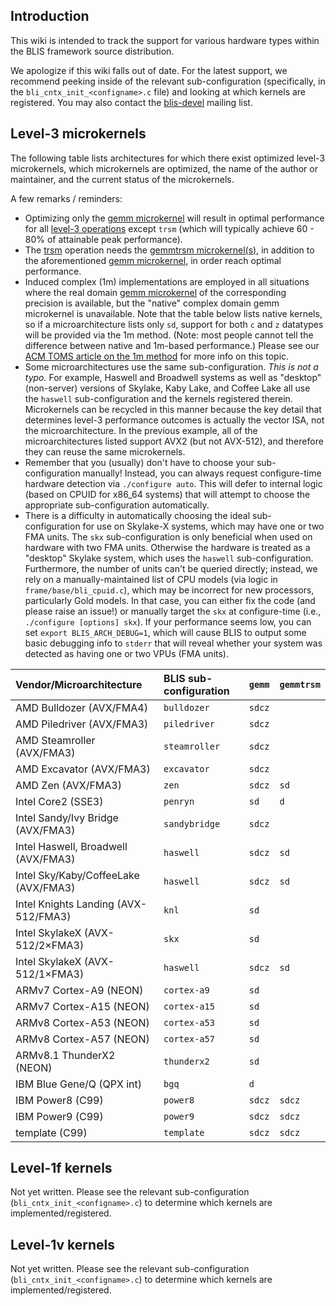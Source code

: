 ## Introduction

This wiki is intended to track the support for various hardware types within the BLIS framework source distribution.

We apologize if this wiki falls out of date. For the latest support, we recommend peeking inside of the relevant sub-configuration (specifically, in the `bli_cntx_init_<configname>.c` file) and looking at which kernels are registered. You may also contact the [blis-devel](http://groups.google.com/group/blis-devel) mailing list.


## Level-3 microkernels

The following table lists architectures for which there exist optimized level-3 microkernels, which microkernels are optimized, the name of the author or maintainer, and the current status of the microkernels.

A few remarks / reminders:
  * Optimizing only the [gemm microkernel](KernelsHowTo.md#gemm-microkernel) will result in optimal performance for all [level-3 operations](BLISTypedAPI#level-3-operations) except `trsm` (which will typically achieve 60 - 80% of attainable peak performance).
  * The [trsm](BLISTypedAPI#trsm) operation needs the [gemmtrsm microkernel(s)](KernelsHowTo.md#gemmtrsm-microkernels), in addition to the aforementioned [gemm microkernel](KernelsHowTo.md#gemm-microkernel), in order reach optimal performance.
  * Induced complex (1m) implementations are employed in all situations where the real domain [gemm microkernel](KernelsHowTo.md#gemm-microkernel) of the corresponding precision is available, but the "native" complex domain gemm microkernel is unavailable. Note that the table below lists native kernels, so if a microarchitecture lists only `sd`, support for both `c` and `z` datatypes will be provided via the 1m method. (Note: most people cannot tell the difference between native and 1m-based performance.) Please see our [ACM TOMS article on the 1m method](https://github.com/flame/blis#citations) for more info on this topic.
  * Some microarchitectures use the same sub-configuration. *This is not a typo.* For example, Haswell and Broadwell systems as well as "desktop" (non-server) versions of Skylake, Kaby Lake, and Coffee Lake all use the `haswell` sub-configuration and the kernels registered therein. Microkernels can be recycled in this manner because the key detail that determines level-3 performance outcomes is actually the vector ISA, not the microarchitecture. In the previous example, all of the microarchitectures listed support AVX2 (but not AVX-512), and therefore they can reuse the same microkernels.
  * Remember that you (usually) don't have to choose your sub-configuration manually! Instead, you can always request configure-time hardware detection via `./configure auto`. This will defer to internal logic (based on CPUID for x86_64 systems) that will attempt to choose the appropriate sub-configuration automatically.
  * There is a difficulty in automatically choosing the ideal sub-configuration for use on Skylake-X systems, which may have one or two FMA units. The `skx` sub-configuration is only beneficial when used on hardware with two FMA units. Otherwise the hardware is treated as a "desktop" Skylake system, which uses the `haswell` sub-configuration. Furthermore, the number of units can't be queried directly; instead, we rely on a manually-maintained list of CPU models (via logic in `frame/base/bli_cpuid.c`), which may be incorrect for new processors, particularly Gold models. In that case, you can either fix the code (and please raise an issue!) or manually target the `skx` at configure-time (i.e., `./configure [options] skx`). If your performance seems low, you can set `export BLIS_ARCH_DEBUG=1`, which will cause BLIS to output some basic debugging info to `stderr` that will reveal whether your system was detected as having one or two VPUs (FMA units).

| Vendor/Microarchitecture             | BLIS sub-configuration | `gemm` | `gemmtrsm` |
|:-------------------------------------|:-----------------------|:-------|:-----------|
| AMD Bulldozer (AVX/FMA4)             | `bulldozer`            | `sdcz` |            |
| AMD Piledriver (AVX/FMA3)            | `piledriver`           | `sdcz` |            |
| AMD Steamroller (AVX/FMA3)           | `steamroller`          | `sdcz` |            |
| AMD Excavator (AVX/FMA3)             | `excavator`            | `sdcz` |            |
| AMD Zen (AVX/FMA3)                   | `zen`                  | `sdcz` |  `sd`      |
| Intel Core2 (SSE3)                   | `penryn`               | `sd`   |  `d`       |
| Intel Sandy/Ivy Bridge (AVX/FMA3)    | `sandybridge`          | `sdcz` |            |
| Intel Haswell, Broadwell (AVX/FMA3)  | `haswell`              | `sdcz` |  `sd`      |
| Intel Sky/Kaby/CoffeeLake (AVX/FMA3) | `haswell`              | `sdcz` |  `sd`      |
| Intel Knights Landing (AVX-512/FMA3) | `knl`                  | `sd`   |            |
| Intel SkylakeX (AVX-512/2×FMA3)      | `skx`                  | `sd`   |            |
| Intel SkylakeX (AVX-512/1×FMA3)      | `haswell`              | `sdcz` |  `sd`      |
| ARMv7 Cortex-A9 (NEON)               | `cortex-a9`            | `sd`   |            |
| ARMv7 Cortex-A15 (NEON)              | `cortex-a15`           | `sd`   |            |
| ARMv8 Cortex-A53 (NEON)              | `cortex-a53`           | `sd`   |            |
| ARMv8 Cortex-A57 (NEON)              | `cortex-a57`           | `sd`   |            |
| ARMv8.1 ThunderX2 (NEON)             | `thunderx2`            | `sd`   |            |
| IBM Blue Gene/Q (QPX int)            | `bgq`                  |  `d`   |            |
| IBM Power8 (C99)                     | `power8`               | `sdcz` | `sdcz`     |
| IBM Power9 (C99)                     | `power9`               | `sdcz` | `sdcz`     |
| template (C99)                       | `template`             | `sdcz` | `sdcz`     |

## Level-1f kernels

Not yet written. Please see the relevant sub-configuration (`bli_cntx_init_<configname>.c`) to determine which kernels are implemented/registered.

## Level-1v kernels

Not yet written. Please see the relevant sub-configuration (`bli_cntx_init_<configname>.c`) to determine which kernels are implemented/registered.
